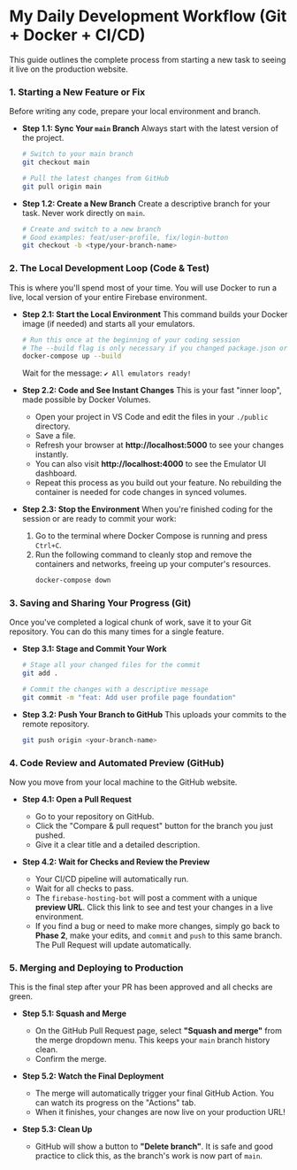 # My Daily Development Workflow (Git + Docker + CI/CD)

This guide outlines the complete process from starting a new task to seeing it live on the production website.

### 1. Starting a New Feature or Fix

Before writing any code, prepare your local environment and branch.

* **Step 1.1: Sync Your `main` Branch**
    Always start with the latest version of the project.
    ```bash
    # Switch to your main branch
    git checkout main

    # Pull the latest changes from GitHub
    git pull origin main
    ```

* **Step 1.2: Create a New Branch**
    Create a descriptive branch for your task. Never work directly on `main`.
    ```bash
    # Create and switch to a new branch
    # Good examples: feat/user-profile, fix/login-button
    git checkout -b <type/your-branch-name>
    ```

### 2. The Local Development Loop (Code & Test)

This is where you'll spend most of your time. You will use Docker to run a live, local version of your entire Firebase environment.

* **Step 2.1: Start the Local Environment**
    This command builds your Docker image (if needed) and starts all your emulators.
    ```bash
    # Run this once at the beginning of your coding session
    # The --build flag is only necessary if you changed package.json or the Dockerfile
    docker-compose up --build
    ```
    Wait for the message: `✔ All emulators ready!`

* **Step 2.2: Code and See Instant Changes**
    This is your fast "inner loop", made possible by Docker Volumes.
    - Open your project in VS Code and edit the files in your `./public` directory.
    - Save a file.
    - Refresh your browser at **http://localhost:5000** to see your changes instantly.
    - You can also visit **http://localhost:4000** to see the Emulator UI dashboard.
    - Repeat this process as you build out your feature. No rebuilding the container is needed for code changes in synced volumes.

* **Step 2.3: Stop the Environment**
    When you're finished coding for the session or are ready to commit your work:
    1.  Go to the terminal where Docker Compose is running and press `Ctrl+C`.
    2.  Run the following command to cleanly stop and remove the containers and networks, freeing up your computer's resources.
        ```bash
        docker-compose down
        ```

### 3. Saving and Sharing Your Progress (Git)

Once you've completed a logical chunk of work, save it to your Git repository. You can do this many times for a single feature.

* **Step 3.1: Stage and Commit Your Work**
    ```bash
    # Stage all your changed files for the commit
    git add .

    # Commit the changes with a descriptive message
    git commit -m "feat: Add user profile page foundation"
    ```

* **Step 3.2: Push Your Branch to GitHub**
    This uploads your commits to the remote repository.
    ```bash
    git push origin <your-branch-name>
    ```

### 4. Code Review and Automated Preview (GitHub)

Now you move from your local machine to the GitHub website.

* **Step 4.1: Open a Pull Request**
    - Go to your repository on GitHub.
    - Click the "Compare & pull request" button for the branch you just pushed.
    - Give it a clear title and a detailed description.

* **Step 4.2: Wait for Checks and Review the Preview**
    - Your CI/CD pipeline will automatically run.
    - Wait for all checks to pass.
    - The `firebase-hosting-bot` will post a comment with a unique **preview URL**. Click this link to see and test your changes in a live environment.
    - If you find a bug or need to make more changes, simply go back to **Phase 2**, make your edits, and `commit` and `push` to this same branch. The Pull Request will update automatically.

### 5. Merging and Deploying to Production

This is the final step after your PR has been approved and all checks are green.

* **Step 5.1: Squash and Merge**
    - On the GitHub Pull Request page, select **"Squash and merge"** from the merge dropdown menu. This keeps your `main` branch history clean.
    - Confirm the merge.

* **Step 5.2: Watch the Final Deployment**
    - The merge will automatically trigger your final GitHub Action. You can watch its progress on the "Actions" tab.
    - When it finishes, your changes are now live on your production URL!

* **Step 5.3: Clean Up**
    - GitHub will show a button to **"Delete branch"**. It is safe and good practice to click this, as the branch's work is now part of `main`.
